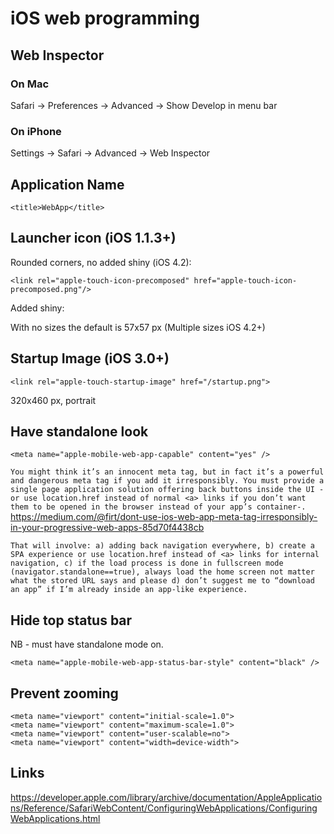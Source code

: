 # iOS web programming

## Web Inspector

### On Mac
Safari -> Preferences -> Advanced -> Show Develop in menu bar

### On iPhone
Settings -> Safari -> Advanced -> Web Inspector

## Application Name

	<title>WebApp</title>


## Launcher icon (iOS 1.1.3+)

Rounded corners, no added shiny (iOS 4.2):

	<link rel="apple-touch-icon-precomposed" href="apple-touch-icon-precomposed.png"/>

Added shiny:
	<link rel="apple-touch-icon" href="touch-icon-iphone.png" />
	<link rel="apple-touch-icon" sizes="72x72" href="touch-icon-ipad.png" />
	<link rel="apple-touch-icon" sizes="114x114" href="touch-icon-iphone4.png" />

With no sizes the default is 57x57 px
(Multiple sizes iOS 4.2+)

## Startup Image (iOS 3.0+)

	<link rel="apple-touch-startup-image" href="/startup.png">

320x460 px, portrait

## Have standalone look

	<meta name="apple-mobile-web-app-capable" content="yes" />

``You might think it’s an innocent meta tag, but in fact it’s a powerful and dangerous meta tag if you add it irresponsibly. You must provide a single page application solution offering back buttons inside the UI -or use location.href instead of normal <a> links if you don’t want them to be opened in the browser instead of your app’s container-. ``<https://medium.com/@firt/dont-use-ios-web-app-meta-tag-irresponsibly-in-your-progressive-web-apps-85d70f4438cb>

``That will involve: a) adding back navigation everywhere, b) create a SPA experience or use location.href instead of <a> links for internal navigation, c) if the load process is done in fullscreen mode (navigator.standalone==true), always load the home screen not matter what the stored URL says and please d) don’t suggest me to “download an app” if I’m already inside an app-like experience.``

## Hide top status bar

NB - must have standalone mode on.

	<meta name="apple-mobile-web-app-status-bar-style" content="black" />


## Prevent zooming

	<meta name="viewport" content="initial-scale=1.0">
	<meta name="viewport" content="maximum-scale=1.0">
	<meta name="viewport" content="user-scalable=no">
	<meta name="viewport" content="width=device-width">


## Links

<https://developer.apple.com/library/archive/documentation/AppleApplications/Reference/SafariWebContent/ConfiguringWebApplications/ConfiguringWebApplications.html>

